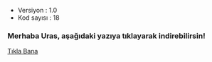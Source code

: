 - Versiyon : 1.0
- Kod sayısı : 18
### Merhaba Uras, aşağıdaki yazıya tıklayarak indirebilirsin!
[Tıkla Bana](https://mega.nz/folder/07Y2QYYZ#3TudtgUW7lgnhwhoWt5Ywg)

